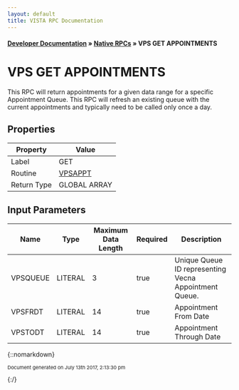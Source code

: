 ```yaml
---
layout: default
title: VISTA RPC Documentation
---
```


#### [Developer Documentation](../index) &#187; [Native RPCs](TableOfContents) &#187; VPS GET APPOINTMENTS<br/>
# VPS GET APPOINTMENTS

This RPC will return appointments for a given data range for a specific Appointment Queue. This RPC will refresh an existing queue with the current appointments and typically need to be called only once a day.

## Properties

Property | Value
--- | ---
Label | GET
Routine | [VPSAPPT](http://code.osehra.org/dox/Routine_VPSAPPT_source.html)
Return Type | GLOBAL ARRAY


## Input Parameters

Name | Type | Maximum Data Length | Required | Description
--- | --- | --- | --- | ---
VPSQUEUE | LITERAL | 3 | true | Unique Queue ID representing Vecna Appointment Queue.
VPSFRDT | LITERAL | 14 | true | Appointment From Date
VPSTODT | LITERAL | 14 | true | Appointment Through Date



{::nomarkdown} <br/><p style="font-size: 11px">Document generated on July 13th 2017, 2:13:30 pm</p>{:/}